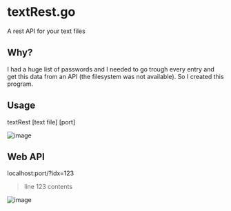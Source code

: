# textRest.go
A rest API for your text files

## Why?

I had a huge list of passwords and I needed to go trough every entry and get this data from an API (the filesystem was not available). So I created this program.

## Usage
textRest [text file] [port]

![image](https://user-images.githubusercontent.com/21281852/200024805-10f696f5-498f-43e4-a04f-4c5b96c68f2e.png)

## Web API
localhost:port/?idx=123
> line 123 contents

![image](https://user-images.githubusercontent.com/21281852/200025432-6d1267a1-302b-4cf9-a58a-4a276fa8d2e9.png)
